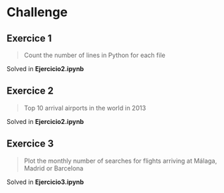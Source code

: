 # Challenge

## Exercice 1 
> Count the number of lines in Python for each file

Solved in **Ejercicio2.ipynb**


## Exercice 2 
> Top 10 arrival airports in the world in 2013

Solved in **Ejercicio2.ipynb**

## Exercice 3 
> Plot the monthly number of searches for flights arriving at Málaga, Madrid or Barcelona

Solved in **Ejercicio3.ipynb**